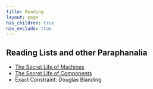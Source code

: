```yaml
---
title: Reading
layout: page
has_children: true 
nav_exclude: true  
---
```


## Reading Lists and other Paraphanalia 


- [The Secret Life of Machines](https://en.wikipedia.org/wiki/The_Secret_Life_of_Machines)  
- [The Secret Life of Components](https://www.youtube.com/watch?v=6JAgXz6xO0s)  
- Exact Constraint: Douglas Blanding 